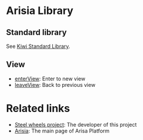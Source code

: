 # Arisia Library

## Standard library

See [Kiwi Standard Library](https://github.com/steelwheels/KiwiScript/blob/master/KiwiLibrary/Document/Library.md).

## View
* [enterView](./Function/enterView.md): Enter to new view
* [leaveView](./Function/leaveView.md): Back to previous view


# Related links
* [Steel wheels project](https://github.com/steelwheels): The developer of this project
* [Arisia](https://github.com/steelwheels/Arisia#readme): The main page of Arisa Platform

